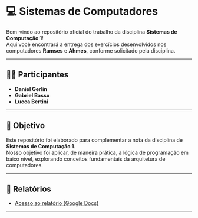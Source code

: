 # 💻 Sistemas de Computadores

Bem-vindo ao repositório oficial do trabalho da disciplina **Sistemas de Computação 1**!  
Aqui você encontrará a entrega dos exercícios desenvolvidos nos computadores **Ramses** e **Ahmes**, conforme solicitado pela disciplina.

---

## 👨‍💻 Participantes

- **Daniel Gerlin**
- **Gabriel Basso**
- **Lucca Bertini**

---

## 🎯 Objetivo

Este repositório foi elaborado para complementar a nota da disciplina de **Sistemas de Computação 1**.  
Nosso objetivo foi aplicar, de maneira prática, a lógica de programação em baixo nível, explorando conceitos fundamentais da arquitetura de computadores.

---

## 📄 Relatórios

- [Acesso ao relatório (Google Docs)](https://docs.google.com/document/d/16H1d4N3nVLHHWmeO_-WNZyjiya6rr3HEGb6-vosmv2o/edit?usp=sharing)

---
